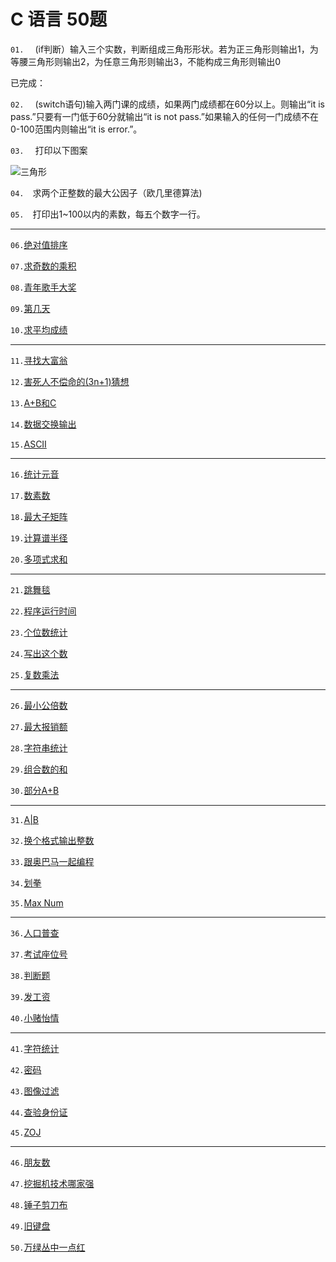 # C 语言 50题


`01.`　 (if判断）输入三个实数，判断组成三角形形状。若为正三角形则输出1，为等腰三角形则输出2，为任意三角形则输出3，不能构成三角形则输出0

已完成：

`02.` 　(switch语句)输入两门课的成绩，如果两门成绩都在60分以上。则输出“it is pass.”只要有一门低于60分就输出“it is not pass.”如果输入的任何一门成绩不在0-100范围内则输出“it is error.”。

`03.` 　打印以下图案

![三角形](http://upload-images.jianshu.io/upload_images/4938344-bd10aad1e6506ac9.png?imageMogr2/auto-orient/strip%7CimageView2/2/w/1240)

`04.`　求两个正整数的最大公因子（欧几里德算法)

`05.`　打印出1~100以内的素数，每五个数字一行。

***
`06.`[绝对值排序](http://acm.hdu.edu.cn/showproblem.php?pid=2020)

`07.`[求奇数的乘积](http://acm.hdu.edu.cn/showproblem.php?pid=2006)

`08.`[青年歌手大奖](http://acm.hdu.edu.cn/showproblem.php?pid=2014)

`09.`[第几天](http://acm.hdu.edu.cn/showproblem.php?pid=2005)

`10.`[求平均成绩](http://acm.hdu.edu.cn/showproblem.php?pid=2023)

***

`11.`[寻找大富翁](http://acm.hdu.edu.cn/showproblem.php?pid=3785)

`12.`[害死人不偿命的(3n+1)猜想](https://pintia.cn/problem-sets/994805260223102976/problems/994805325918486528)

`13.`[A+B和C](https://pintia.cn/problem-sets/994805260223102976/problems/994805312417021952)

`14.`[数据交换输出](http://acm.hdu.edu.cn/showproblem.php?pid=2016)

`15.`[ASCII](http://acm.hdu.edu.cn/showproblem.php?pid=3361)


***
`16.`[统计元音](http://acm.hdu.edu.cn/showproblem.php?pid=2027)

`17.`[数素数](https://pintia.cn/problem-sets/994805260223102976/problems/994805309963354112)

`18.`[最大子矩阵](http://acm.hdu.edu.cn/showproblem.php?pid=1559)

`19.`[计算谱半径](https://pintia.cn/problem-sets/994805260223102976/problems/994805267860930560)

`20.`[多项式求和](http://acm.hdu.edu.cn/showproblem.php?pid=2011)


***
`21.`[跳舞毯](http://acm.hdu.edu.cn/showproblem.php?pid=2154)

`22.`[程序运行时间](https://pintia.cn/problem-sets/994805260223102976/problems/994805295203598336)

`23.`[个位数统计](https://pintia.cn/problem-sets/994805260223102976/problems/994805300404535296)

`24.`[写出这个数](https://pintia.cn/problem-sets/994805260223102976/problems/994805324509200384)

`25.`[复数乘法](https://pintia.cn/problem-sets/994805260223102976/problems/994805274496319488)


***
`26.`[最小公倍数](http://acm.hdu.edu.cn/showproblem.php?pid=1108)

`27.`[最大报销额](http://acm.hdu.edu.cn/showproblem.php?pid=1864)

`28.`[字符串统计](http://acm.hdu.edu.cn/showproblem.php?pid=2017)

`29.`[组合数的和](https://pintia.cn/problem-sets/994805260223102976/problems/994805271455449088)

`30.`[部分A+B](https://pintia.cn/problem-sets/994805260223102976/problems/994805306310115328)

***

`31.`[A|B](http://acm.hdu.edu.cn/showproblem.php?pid=2075)

`32.`[换个格式输出整数](https://pintia.cn/problem-sets/994805260223102976/problems/994805318855278592)

`33.`[跟奥巴马一起编程](https://pintia.cn/problem-sets/994805260223102976/problems/994805285812551680)

`34.`[划拳](https://pintia.cn/problem-sets/994805260223102976/problems/994805277847568384)

`35.`[Max Num](http://acm.hdu.edu.cn/showproblem.php?pid=2071)


***
`36.`[人口普查](https://pintia.cn/problem-sets/994805260223102976/problems/994805293282607104)

`37.`[考试座位号](https://pintia.cn/problem-sets/994805260223102976/problems/994805281567916032)

`38.`[判断题](https://pintia.cn/problem-sets/994805260223102976/problems/994805268817231872)

`39.`[发工资](http://acm.hdu.edu.cn/showproblem.php?pid=2021)

`40.`[小赌怡情](https://pintia.cn/problem-sets/994805260223102976/problems/994805264312549376)


***
`41.`[字符统计](https://pintia.cn/problem-sets/994805260223102976/problems/994805280817135616)

`42.`[密码](http://acm.hdu.edu.cn/showproblem.php?pid=2043)

`43.`[图像过滤](https://pintia.cn/problem-sets/994805260223102976/problems/994805266514558976)

`44.`[查验身份证](https://pintia.cn/problem-sets/994805260223102976/problems/994805290334011392)

`45.`[ZOJ](http://acm.hdu.edu.cn/showproblem.php?pid=3783)


***
`46.`[朋友数](https://pintia.cn/problem-sets/994805260223102976/problems/994805267416334336)

`47.`[挖掘机技术哪家强](https://pintia.cn/problem-sets/994805260223102976/problems/994805289432236032)

`48.`[锤子剪刀布](https://pintia.cn/problem-sets/994805260223102976/problems/994805304020025344)

`49.`[旧键盘](https://pintia.cn/problem-sets/994805260223102976/problems/994805292322111488)

`50.`[万绿丛中一点红](https://pintia.cn/problem-sets/994805260223102976/problems/994805265579229184)